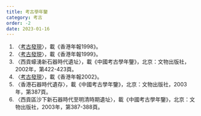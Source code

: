 ```yaml
---
title: 考古學年鑒
category: 考古
order: -2
date: 2023-01-16
---
```

1. 〈[考古發現](https://www.yearbook.gov.hk/1998/cwww/23/2301/index.htm)〉，載《香港年報1998》。
2. 〈[考古發現](https://www.yearbook.gov.hk/1999/b5/23/23_01.htm)〉，載《香港年報1999》。
3. 〈西貢蠔湧新石器時代遺址〉，載《中國考古學年鑒》，北京：文物出版社，2002年，第422-423頁。
4. 〈[考古發現](https://www.yearbook.gov.hk/2002/chtml/c21-frame.htm)〉，載《香港年報2002》。
5. 〈香港石器時代遺存〉，載《中國考古學年鑒》，北京：文物出版社，2003年，第387頁。
6. 〈西貢區沙下新石器時代至明清時期遺址〉，載《中國考古學年鑒》，北京：文物出版社，2003年，第387-388頁。